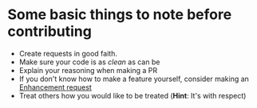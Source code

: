 # Some basic things to note before contributing

- Create requests in good faith.
- Make sure your code is as *clean* as can be
- Explain your reasoning when making a PR
- If you don't know how to make a feature yourself, consider making an [Enhancement request](https://github.com/Tech-TTGames/Tickets-Plus/issues/new?assignees=&labels=enhancement%2C+Feature&template=enhancement.md&title=)
- Treat others how you would like to be treated (**Hint**: It's with respect)
